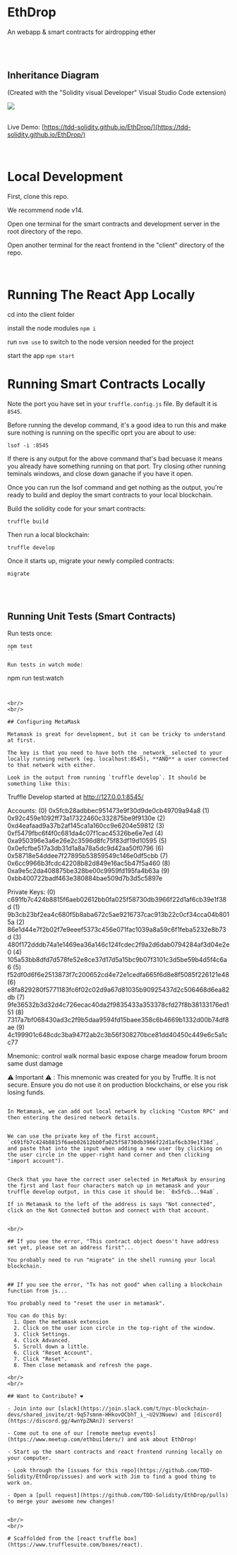 # EthDrop
An webapp &amp; smart contracts for airdropping ether

<br/>
<br/>

## Inheritance Diagram
(Created with the "Solidity visual Developer" Visual Studio Code extension)

<img src="./ethdrop-inheritance-diagram.svg"/>

<br/>
<br/>

Live Demo: [https://tdd-solidity.github.io/EthDrop/](https://tdd-solidity.github.io/EthDrop/)

<br/>

# Local Development

First, clone this repo.

We recommend node v14.

Open one terminal for the smart contracts and development server in the root directory of the repo.

Open another terminal for the react frontend in the "client" directory of the repo.

<br/>

# Running The React App Locally
cd into the client folder

install the node modules `npm i`

run `nvm use` to switch to the node version needed for the project

start the app `npm start`

# Running Smart Contracts Locally

Note the port you have set in your `truffle.config.js` file. By default it is `8545`.

Before running the develop command, it's a good idea to run this and make sure nothing is running on the specific oprt you are about to use:
```
lsof -i :8545
```

If there is any output for the above command that's bad becuase it means you already have something running on that port. Try closing other running teminals windows, and close down ganache if you have it open.

Once you can run the lsof command and get nothing as the output, you're ready to build and deploy the smart contracts to your local blockchain.

Build the solidity code for your smart contracts:
```
truffle build
```

Then run a local blockchain:
```
truffle develop
```

Once it starts up, migrate your newly compiled contracts:
```
migrate
```

<br/>
<br/>

## Running Unit Tests (Smart Contracts)

Run tests once:
```
npm test
``

Run tests in watch mode:
```
npm run test:watch
```


<br/>
<br/>

## Configuring MetaMask

Metamask is great for development, but it can be tricky to understand at first.

The key is that you need to have both the _network_ selected to your locally running network (eg. localhost:8545), **AND** a user connected to that network with either.

Look in the output from running `truffle develop`. It should be something like this:
```
Truffle Develop started at http://127.0.0.1:8545/

Accounts:
(0) 0x5fcb28adbbec951473e9f30d9de0cb49709a94a8
(1) 0x92c459e1092ff73a17322460c332875be9f9130e
(2) 0xd4eafaad9a37b2af145ca1a160cc9e6204e59812
(3) 0xf5479fbc6f4f0c681da4c07f1cac45326be6e7ed
(4) 0xa950396e3a6e26e2c3596d8fc75f83df19d10595
(5) 0x0efcfbe517a3db31d1a8a78a5dc9d42aa50f0796
(6) 0x58718e54ddee7f27895b53859549c146e0df5cbb
(7) 0x6cc9966b3fcdc42208b82d849e16ac5b47f5a460
(8) 0xa9e5c2da408875be328be00c9959fd195fa4b63a
(9) 0xbb400722badf463e380884bae509d7b3d5c5897e

Private Keys:
(0) c691fb7c424b8815f6aeb02612bb0fa025f58730db3966f22d1af6cb39e1f38d
(1) 9b3cb23bf2ea4c680f5b8aba672c5ae9216737cac913b22c0cf34cca04b8015a
(2) 86e1d44e7f2b02f7e9eeef5373c456e071fac1039a8a59c6f1feba5232e8b73d
(3) 480f172dddb74a1e1469ea36a146c124fcdec2f9a2d6dab0794284af3d04e2e0
(4) 105a53bb8dfd7d578fe52e8ce37d17d5a15bc9b07f3101c3d5be59b4d5f4c6a6
(5) f52df0d6f6e2513873f7c200652cd4e72e1cedfa665f6d8e8f5085f226121e48
(6) e8fa829280f5771183fc6f02c02d9a67d81035b90925437d2c506468d6ea82db
(7) 9fe36532b3d32d4c726ecac40da2f9835433a353378cfd27f8b38133176ed151
(8) 7317a7bf068430ad3c2f9b5daa9594fd15baee358c6b4669b1332d00b74df8ae
(9) 4c199901c648cdc3ba947f2ab2c3b56f308270bce81dd40450c449e6c5a1cc77

Mnemonic: control walk normal basic expose charge meadow forum broom same dust damage

⚠️  Important ⚠️  : This mnemonic was created for you by Truffle. It is not secure.
Ensure you do not use it on production blockchains, or else you risk losing funds.
```

In Metamask, we can add out local network by clicking "Custom RPC" and then entering the desired network details.


We can use the private key of the first account, `c691fb7c424b8815f6aeb02612bb0fa025f58730db3966f22d1af6cb39e1f38d`, and paste that into the input when adding a new user (by clicking on the user circle in the upper-right hand corner and then clicking "import account").


Check that you have the correct user selected in MetaMask by ensuring the first and last four characters match up in metamask and your truffle develop output, in this case it should be: `0x5fcb...94a8`.

If in Metamask to the left of the address is says "Not connected", click on the Not Connected button and connect with that account.


<br/>

## If you see the error, "This contract object doesn't have address set yet, please set an address first"...

You probably need to run "migrate" in the shell running your local blockchain.


## If you see the error, "Tx has not good" when calling a blockchain function from js...

You probably need to "reset the user in metamask".

You can do this by:
  1. Open the metamask extension
  2. Click on the user icon circle in the top-right of the window.
  3. Click Settings.
  4. Click Advanced.
  5. Scroll down a little.
  6. Click "Reset Account".
  7. Click "Reset".
  8. Then close metamask and refresh the page.

<br/>
<br/>

## Want to Contribute? ❤️

- Join into our [slack](https://join.slack.com/t/nyc-blockchain-devs/shared_invite/zt-9q57smnm-HHkovOCbhT_i_~U2V3Nuew) and [discord](https://discord.gg/4wnYpZNAnJ) servers!

- Come out to one of our [remote meetup events](https://www.meetup.com/ethbuilders/) and ask about EthDrop!

- Start up the smart contracts and react frontend running locally on your computer.

- Look through the [issues for this repo](https://github.com/TDD-Solidity/EthDrop/issues) and work with Jim to find a good thing to work on.

- Open a [pull request](https://github.com/TDD-Solidity/EthDrop/pulls) to merge your awesome new changes!


<br/>
<br/>

# Scaffolded from the [react truffle box](https://www.trufflesuite.com/boxes/react).

